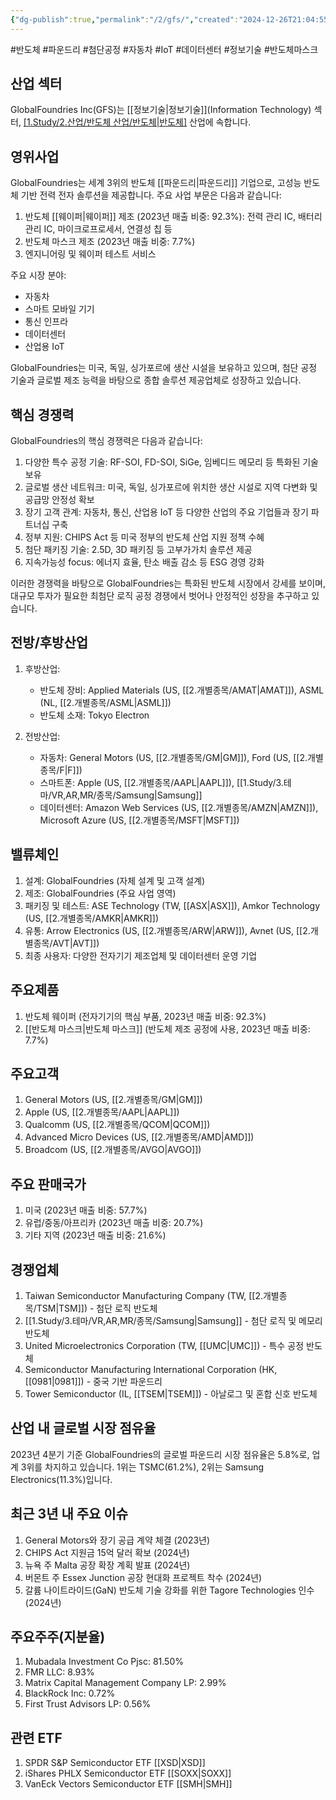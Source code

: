 ```yaml
---
{"dg-publish":true,"permalink":"/2/gfs/","created":"2024-12-26T21:04:55.472+09:00","updated":"2025-07-10T10:44:22.164+09:00"}
---
```


#반도체 #파운드리 #첨단공정 #자동차 #IoT #데이터센터 #정보기술 #반도체마스크 

## 산업 섹터

GlobalFoundries Inc(GFS)는 [[정보기술\|정보기술]](Information Technology) 섹터, [[1.Study/2.산업/반도체 산업/반도체\|반도체]](Semiconductors) 산업에 속합니다.

## 영위사업

GlobalFoundries는 세계 3위의 반도체 [[파운드리\|파운드리]] 기업으로, 고성능 반도체 기반 전력 전자 솔루션을 제공합니다. 주요 사업 부문은 다음과 같습니다:

1. 반도체 [[웨이퍼\|웨이퍼]] 제조 (2023년 매출 비중: 92.3%): 전력 관리 IC, 배터리 관리 IC, 마이크로프로세서, 연결성 칩 등
2. 반도체 마스크 제조 (2023년 매출 비중: 7.7%)
3. 엔지니어링 및 웨이퍼 테스트 서비스

주요 시장 분야:

- 자동차
- 스마트 모바일 기기
- 통신 인프라
- 데이터센터
- 산업용 IoT

GlobalFoundries는 미국, 독일, 싱가포르에 생산 시설을 보유하고 있으며, 첨단 공정 기술과 글로벌 제조 능력을 바탕으로 종합 솔루션 제공업체로 성장하고 있습니다.

## 핵심 경쟁력

GlobalFoundries의 핵심 경쟁력은 다음과 같습니다:

1. 다양한 특수 공정 기술: RF-SOI, FD-SOI, SiGe, 임베디드 메모리 등 특화된 기술 보유
2. 글로벌 생산 네트워크: 미국, 독일, 싱가포르에 위치한 생산 시설로 지역 다변화 및 공급망 안정성 확보
3. 장기 고객 관계: 자동차, 통신, 산업용 IoT 등 다양한 산업의 주요 기업들과 장기 파트너십 구축
4. 정부 지원: CHIPS Act 등 미국 정부의 반도체 산업 지원 정책 수혜
5. 첨단 패키징 기술: 2.5D, 3D 패키징 등 고부가가치 솔루션 제공
6. 지속가능성 focus: 에너지 효율, 탄소 배출 감소 등 ESG 경영 강화

이러한 경쟁력을 바탕으로 GlobalFoundries는 특화된 반도체 시장에서 강세를 보이며, 대규모 투자가 필요한 최첨단 로직 공정 경쟁에서 벗어나 안정적인 성장을 추구하고 있습니다.

## 전방/후방산업

1. 후방산업:
    
    - 반도체 장비: Applied Materials (US, [[2.개별종목/AMAT\|AMAT]]), ASML (NL, [[2.개별종목/ASML\|ASML]])
    - 반도체 소재: Tokyo Electron
    
2. 전방산업:
    
    - 자동차: General Motors (US, [[2.개별종목/GM\|GM]]), Ford (US, [[2.개별종목/F\|F]])
    - 스마트폰: Apple (US, [[2.개별종목/AAPL\|AAPL]]), [[1.Study/3.테마/VR,AR,MR/종목/Samsung\|Samsung]] 
    - 데이터센터: Amazon Web Services (US, [[2.개별종목/AMZN\|AMZN]]), Microsoft Azure (US, [[2.개별종목/MSFT\|MSFT]])
    

## 밸류체인

1. 설계: GlobalFoundries (자체 설계 및 고객 설계)
2. 제조: GlobalFoundries (주요 사업 영역)
3. 패키징 및 테스트: ASE Technology (TW, [[ASX\|ASX]]), Amkor Technology (US, [[2.개별종목/AMKR\|AMKR]])
4. 유통: Arrow Electronics (US, [[2.개별종목/ARW\|ARW]]), Avnet (US, [[2.개별종목/AVT\|AVT]])
5. 최종 사용자: 다양한 전자기기 제조업체 및 데이터센터 운영 기업

## 주요제품

1. 반도체 웨이퍼 (전자기기의 핵심 부품, 2023년 매출 비중: 92.3%)
2. [[반도체 마스크\|반도체 마스크]] (반도체 제조 공정에 사용, 2023년 매출 비중: 7.7%)

## 주요고객

1. General Motors (US, [[2.개별종목/GM\|GM]])
2. Apple (US, [[2.개별종목/AAPL\|AAPL]])
3. Qualcomm (US, [[2.개별종목/QCOM\|QCOM]])
4. Advanced Micro Devices (US, [[2.개별종목/AMD\|AMD]])
5. Broadcom (US, [[2.개별종목/AVGO\|AVGO]])

## 주요 판매국가

1. 미국 (2023년 매출 비중: 57.7%)
2. 유럽/중동/아프리카 (2023년 매출 비중: 20.7%)
3. 기타 지역 (2023년 매출 비중: 21.6%)

## 경쟁업체

1. Taiwan Semiconductor Manufacturing Company (TW, [[2.개별종목/TSM\|TSM]]) - 첨단 로직 반도체
2. [[1.Study/3.테마/VR,AR,MR/종목/Samsung\|Samsung]] - 첨단 로직 및 메모리 반도체
3. United Microelectronics Corporation (TW, [[UMC\|UMC]]) - 특수 공정 반도체
4. Semiconductor Manufacturing International Corporation (HK, [[0981\|0981]]) - 중국 기반 파운드리
5. Tower Semiconductor (IL, [[TSEM\|TSEM]]) - 아날로그 및 혼합 신호 반도체

## 산업 내 글로벌 시장 점유율

2023년 4분기 기준 GlobalFoundries의 글로벌 파운드리 시장 점유율은 5.8%로, 업계 3위를 차지하고 있습니다. 1위는 TSMC(61.2%), 2위는 Samsung Electronics(11.3%)입니다.

## 최근 3년 내 주요 이슈

1. General Motors와 장기 공급 계약 체결 (2023년)
2. CHIPS Act 지원금 15억 달러 확보 (2024년)
3. 뉴욕 주 Malta 공장 확장 계획 발표 (2024년)
4. 버몬트 주 Essex Junction 공장 현대화 프로젝트 착수 (2024년)
5. 갈륨 나이트라이드(GaN) 반도체 기술 강화를 위한 Tagore Technologies 인수 (2024년)

## 주요주주(지분율)

1. Mubadala Investment Co Pjsc: 81.50%
2. FMR LLC: 8.93%
3. Matrix Capital Management Company LP: 2.99%
4. BlackRock Inc: 0.72%
5. First Trust Advisors LP: 0.56%

## 관련 ETF

1. SPDR S&P Semiconductor ETF [[XSD\|XSD]]
2. iShares PHLX Semiconductor ETF [[SOXX\|SOXX]]
3. VanEck Vectors Semiconductor ETF [[SMH\|SMH]]